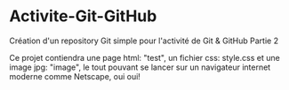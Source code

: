 # Activite-Git-GitHub

Création d'un repository Git simple pour l'activité de Git &amp; GitHub Partie 2

Ce projet contiendra une page html: "test", un fichier css: style.css et une image jpg: "image", le tout pouvant se lancer sur un navigateur internet moderne comme Netscape, oui oui!
